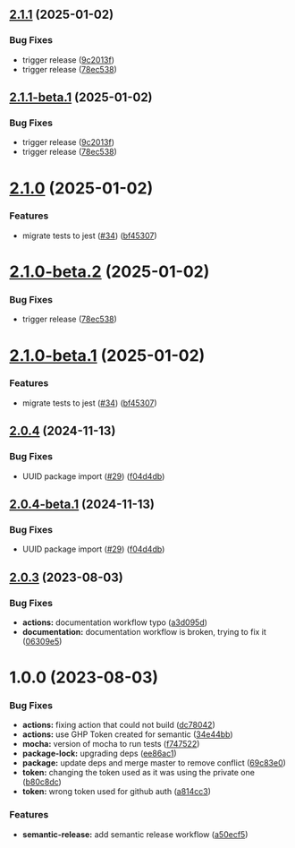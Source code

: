 ## [2.1.1](https://github.com/kuzzleio/kuzzle-plugin-s3/compare/v2.1.0...v2.1.1) (2025-01-02)


### Bug Fixes

* trigger release ([9c2013f](https://github.com/kuzzleio/kuzzle-plugin-s3/commit/9c2013f51b46f089567f60470a2232cf8d22dc78))
* trigger release ([78ec538](https://github.com/kuzzleio/kuzzle-plugin-s3/commit/78ec53880806e6c2af4e935d614d57c17e6e984b))

## [2.1.1-beta.1](https://github.com/kuzzleio/kuzzle-plugin-s3/compare/v2.1.0...v2.1.1-beta.1) (2025-01-02)


### Bug Fixes

* trigger release ([9c2013f](https://github.com/kuzzleio/kuzzle-plugin-s3/commit/9c2013f51b46f089567f60470a2232cf8d22dc78))
* trigger release ([78ec538](https://github.com/kuzzleio/kuzzle-plugin-s3/commit/78ec53880806e6c2af4e935d614d57c17e6e984b))

# [2.1.0](https://github.com/kuzzleio/kuzzle-plugin-s3/compare/v2.0.4...v2.1.0) (2025-01-02)


### Features

* migrate tests to jest ([#34](https://github.com/kuzzleio/kuzzle-plugin-s3/issues/34)) ([bf45307](https://github.com/kuzzleio/kuzzle-plugin-s3/commit/bf45307ee95c56d10ac0c0bfa8f639ecb1fce33a))

# [2.1.0-beta.2](https://github.com/kuzzleio/kuzzle-plugin-s3/compare/v2.1.0-beta.1...v2.1.0-beta.2) (2025-01-02)


### Bug Fixes

* trigger release ([78ec538](https://github.com/kuzzleio/kuzzle-plugin-s3/commit/78ec53880806e6c2af4e935d614d57c17e6e984b))


# [2.1.0-beta.1](https://github.com/kuzzleio/kuzzle-plugin-s3/compare/v2.0.4...v2.1.0-beta.1) (2025-01-02)


### Features

* migrate tests to jest ([#34](https://github.com/kuzzleio/kuzzle-plugin-s3/issues/34)) ([bf45307](https://github.com/kuzzleio/kuzzle-plugin-s3/commit/bf45307ee95c56d10ac0c0bfa8f639ecb1fce33a))

## [2.0.4](https://github.com/kuzzleio/kuzzle-plugin-s3/compare/v2.0.3...v2.0.4) (2024-11-13)


### Bug Fixes

* UUID package import ([#29](https://github.com/kuzzleio/kuzzle-plugin-s3/issues/29)) ([f04d4db](https://github.com/kuzzleio/kuzzle-plugin-s3/commit/f04d4db8393078d9f8207dfef2b7eae6bb6a385f))

## [2.0.4-beta.1](https://github.com/kuzzleio/kuzzle-plugin-s3/compare/v2.0.3...v2.0.4-beta.1) (2024-11-13)


### Bug Fixes

* UUID package import ([#29](https://github.com/kuzzleio/kuzzle-plugin-s3/issues/29)) ([f04d4db](https://github.com/kuzzleio/kuzzle-plugin-s3/commit/f04d4db8393078d9f8207dfef2b7eae6bb6a385f))

## [2.0.3](https://github.com/kuzzleio/kuzzle-plugin-s3/compare/v2.0.2...v2.0.3) (2023-08-03)


### Bug Fixes

* **actions:** documentation workflow typo ([a3d095d](https://github.com/kuzzleio/kuzzle-plugin-s3/commit/a3d095d3cdebe0eaea3f81d795c8652b18306c80))
* **documentation:** documentation workflow is broken, trying to fix it ([06309e5](https://github.com/kuzzleio/kuzzle-plugin-s3/commit/06309e58ae2ea5e5115ac4ab0d58007ae0b23d0e))

# 1.0.0 (2023-08-03)


### Bug Fixes

* **actions:** fixing action that could not build ([dc78042](https://github.com/kuzzleio/kuzzle-plugin-s3/commit/dc78042f949c77e87cdc3f75982e3cf7df08aef6))
* **actions:** use GHP Token created for semantic ([34e44bb](https://github.com/kuzzleio/kuzzle-plugin-s3/commit/34e44bbaad54fc2f430ea657f917af762938b69e))
* **mocha:** version of mocha to run tests ([f747522](https://github.com/kuzzleio/kuzzle-plugin-s3/commit/f747522a4b8e98f7ecc093d5dbfdb59fa444a5c0))
* **package-lock:** upgrading deps ([ee86ac1](https://github.com/kuzzleio/kuzzle-plugin-s3/commit/ee86ac1903150424975a6da98cbc83d21636ffb6))
* **package:** update deps and merge master to remove conflict ([69c83e0](https://github.com/kuzzleio/kuzzle-plugin-s3/commit/69c83e0cf980fd127e0eaafdf9a424e224e27ee7))
* **token:** changing the token used as it was using the private one ([b80c8dc](https://github.com/kuzzleio/kuzzle-plugin-s3/commit/b80c8dc1c27f4eae7338820451db7eb7ad1a8853))
* **token:** wrong token used for github auth ([a814cc3](https://github.com/kuzzleio/kuzzle-plugin-s3/commit/a814cc348e27e8b6afcf019e81d8dd8eb82ad0bb))


### Features

* **semantic-release:** add semantic release workflow ([a50ecf5](https://github.com/kuzzleio/kuzzle-plugin-s3/commit/a50ecf5276045140620856d64a1027246183c65b))
